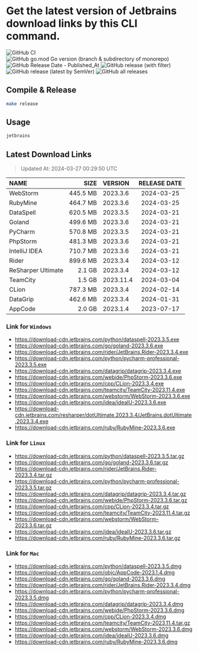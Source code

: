 # Get the latest version of Jetbrains download links by this CLI command.

![GitHub CI](https://github.com/designinlife/jetbrains/actions/workflows/ci.yml/badge.svg)
![GitHub go.mod Go version (branch & subdirectory of monorepo)](https://img.shields.io/github/go-mod/go-version/designinlife/jetbrains/master)
![GitHub Release Date - Published_At](https://img.shields.io/github/release-date/designinlife/jetbrains)
![GitHub release (with filter)](https://img.shields.io/github/v/release/designinlife/jetbrains)
![GitHub release (latest by SemVer)](https://img.shields.io/github/downloads/designinlife/jetbrains/v1.1.10/total)
![GitHub all releases](https://img.shields.io/github/downloads/designinlife/jetbrains/total)

## Compile & Release

```bash
make release
```

## Usage

```bash
jetbrains
```

## Latest Download Links

> Updated At: 2024-03-27 00:29:50 UTC

| NAME | SIZE | VERSION | RELEASE DATE |
| :-- | --: | :-- | :--: |
| WebStorm | 445.5 MB | 2023.3.6 | 2024-03-25 |
| RubyMine | 464.7 MB | 2023.3.6 | 2024-03-25 |
| DataSpell | 620.5 MB | 2023.3.5 | 2024-03-21 |
| Goland | 499.6 MB | 2023.3.6 | 2024-03-21 |
| PyCharm | 570.8 MB | 2023.3.5 | 2024-03-21 |
| PhpStorm | 481.3 MB | 2023.3.6 | 2024-03-21 |
| IntelliJ IDEA | 710.7 MB | 2023.3.6 | 2024-03-21 |
| Rider | 899.6 MB | 2023.3.4 | 2024-03-12 |
| ReSharper Ultimate | 2.1 GB | 2023.3.4 | 2024-03-12 |
| TeamCity | 1.5 GB | 2023.11.4 | 2024-03-04 |
| CLion | 787.3 MB | 2023.3.4 | 2024-02-14 |
| DataGrip | 462.6 MB | 2023.3.4 | 2024-01-31 |
| AppCode | 2.0 GB | 2023.1.4 | 2023-07-17 |

### Link for `Windows`

* <https://download-cdn.jetbrains.com/python/dataspell-2023.3.5.exe>
* <https://download-cdn.jetbrains.com/go/goland-2023.3.6.exe>
* <https://download-cdn.jetbrains.com/rider/JetBrains.Rider-2023.3.4.exe>
* <https://download-cdn.jetbrains.com/python/pycharm-professional-2023.3.5.exe>
* <https://download-cdn.jetbrains.com/datagrip/datagrip-2023.3.4.exe>
* <https://download-cdn.jetbrains.com/webide/PhpStorm-2023.3.6.exe>
* <https://download-cdn.jetbrains.com/cpp/CLion-2023.3.4.exe>
* <https://download-cdn.jetbrains.com/teamcity/TeamCity-2023.11.4.exe>
* <https://download-cdn.jetbrains.com/webstorm/WebStorm-2023.3.6.exe>
* <https://download-cdn.jetbrains.com/idea/ideaIU-2023.3.6.exe>
* <https://download-cdn.jetbrains.com/resharper/dotUltimate.2023.3.4/JetBrains.dotUltimate.2023.3.4.exe>
* <https://download-cdn.jetbrains.com/ruby/RubyMine-2023.3.6.exe>

### Link for `Linux`

* <https://download-cdn.jetbrains.com/python/dataspell-2023.3.5.tar.gz>
* <https://download-cdn.jetbrains.com/go/goland-2023.3.6.tar.gz>
* <https://download-cdn.jetbrains.com/rider/JetBrains.Rider-2023.3.4.tar.gz>
* <https://download-cdn.jetbrains.com/python/pycharm-professional-2023.3.5.tar.gz>
* <https://download-cdn.jetbrains.com/datagrip/datagrip-2023.3.4.tar.gz>
* <https://download-cdn.jetbrains.com/webide/PhpStorm-2023.3.6.tar.gz>
* <https://download-cdn.jetbrains.com/cpp/CLion-2023.3.4.tar.gz>
* <https://download-cdn.jetbrains.com/teamcity/TeamCity-2023.11.4.tar.gz>
* <https://download-cdn.jetbrains.com/webstorm/WebStorm-2023.3.6.tar.gz>
* <https://download-cdn.jetbrains.com/idea/ideaIU-2023.3.6.tar.gz>
* <https://download-cdn.jetbrains.com/ruby/RubyMine-2023.3.6.tar.gz>

### Link for `Mac`

* <https://download-cdn.jetbrains.com/python/dataspell-2023.3.5.dmg>
* <https://download-cdn.jetbrains.com/objc/AppCode-2023.1.4.dmg>
* <https://download-cdn.jetbrains.com/go/goland-2023.3.6.dmg>
* <https://download-cdn.jetbrains.com/rider/JetBrains.Rider-2023.3.4.dmg>
* <https://download-cdn.jetbrains.com/python/pycharm-professional-2023.3.5.dmg>
* <https://download-cdn.jetbrains.com/datagrip/datagrip-2023.3.4.dmg>
* <https://download-cdn.jetbrains.com/webide/PhpStorm-2023.3.6.dmg>
* <https://download-cdn.jetbrains.com/cpp/CLion-2023.3.4.dmg>
* <https://download-cdn.jetbrains.com/teamcity/TeamCity-2023.11.4.tar.gz>
* <https://download-cdn.jetbrains.com/webstorm/WebStorm-2023.3.6.dmg>
* <https://download-cdn.jetbrains.com/idea/ideaIU-2023.3.6.dmg>
* <https://download-cdn.jetbrains.com/ruby/RubyMine-2023.3.6.dmg>
